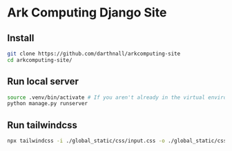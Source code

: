# Ark Computing Django Site

## Install
```bash
git clone https://github.com/darthnall/arkcomputing-site
cd arkcomputing-site/
```

## Run local server
```bash
source .venv/bin/activate # If you aren't already in the virtual environment
python manage.py runserver
```

## Run tailwindcss
```bash
npx tailwindcss -i ./global_static/css/input.css -o ./global_static/css/main.css --watch
```
